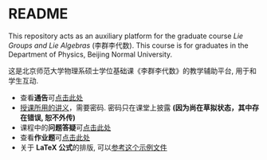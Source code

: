 # README

This repository acts as an auxiliary platform for the graduate course *Lie Groups and Lie Algebras* (李群李代数).
This course is for graduates in the Department of Physics, Beijing Normal University.

这是北京师范大学物理系硕士学位基础课《李群李代数》的教学辅助平台, 用于和学生互动.

- 查看**通告**可[点击此处](announcement.md)
- [授课所用的讲义](Lie_grp_alg.zip)，需要密码.  密码只在课堂上披露 **(因为尚在草拟状态，其中存在错误, 恕不外传)**
- 课程中的**问题答疑**可[点击此处](questions.md)
- 查看**作业题**可[点击此处](exercises.md)
- 关于 **LaTeX 公式**的排版, 可以[参考这个示例文件](https://github.com/Zhoub-BNU/math_phys/blob/master/LaTeX-examples.md)
